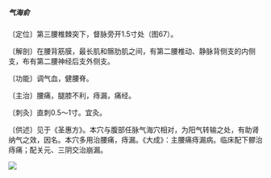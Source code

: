 ##### 气海俞

〔定位〕第三腰椎棘突下，督脉旁开1.5寸处（图67）。

〔解剖〕在腰背筋膜，最长肌和髂肋肌之间，有第二腰椎动、静脉背侧支的内侧支，布有第二腰神经后支外侧支。

〔功能〕调气血，健腰脊。

〔主治〕腰痛，腿膝不利，痔漏，痛经。

〔刺灸〕直刺0.5〜1寸。宜灸。

〔供述〕见于《圣惠方》。本穴与腹部任脉气海穴相对，为阳气转输之处，有助肾纳气之效，因名。本穴多用治腰痛，痔漏。《大成》：主腰痛痔漏病。临床配下髎治痔痛；配关元、三阴交治崩漏。

![](img/图67.jpg)
